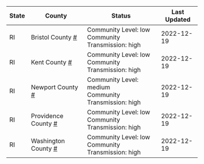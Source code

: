 State | County | Status | Last Updated
--- | --- | --- | --- 
RI | Bristol County <a href="#bristol_county">#</a> | <a name="bristol_county"></a>Community Level: low<br/>Community Transmission: high | 2022-12-19
RI | Kent County <a href="#kent_county">#</a> | <a name="kent_county"></a>Community Level: low<br/>Community Transmission: high | 2022-12-19
RI | Newport County <a href="#newport_county">#</a> | <a name="newport_county"></a>Community Level: medium<br/>Community Transmission: high | 2022-12-19
RI | Providence County <a href="#providence_county">#</a> | <a name="providence_county"></a>Community Level: low<br/>Community Transmission: high | 2022-12-19
RI | Washington County <a href="#washington_county">#</a> | <a name="washington_county"></a>Community Level: low<br/>Community Transmission: high | 2022-12-19
